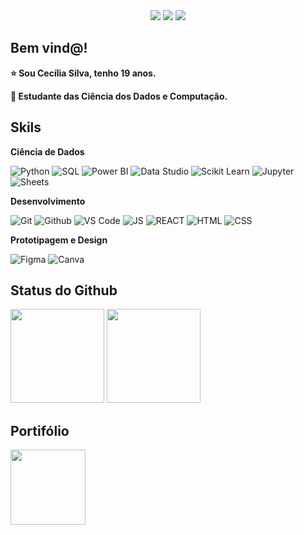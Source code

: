 <div align="center">
    <a href="https://www.linkedin.com/in/ceciliasilvads/" target="_blank"><img src="https://img.shields.io/badge/-LinkedIn-FD9089?style=for-the-badge&logo=linkedin&logoColor=white" target="_blank"></a>
    <a href="https://www.kaggle.com/cecliasdesouza" target="_blank"><img src="https://img.shields.io/badge/-Kaggle-FD9089?style=for-the-badge&logo=Kaggle&logoColor=white" target="_blank"></a>
    <a href="https://cecilia-silva.vercel.app/" target="_blank"><img src="https://img.shields.io/badge/-Site%20Pessoal-FD9089?style=for-the-badge&logo=GoogleChrome&logoColor=white" target="_blank"></a> 
</div>

## Bem vind@!

**⭐ Sou Cecília Silva, tenho 19 anos.**

**🚀 Estudante das Ciência dos Dados e Computação.**

## Skils

**Ciência de Dados**

![Python](https://img.shields.io/badge/-Python-black?style=flat-square&logo=Python)
![SQL](https://img.shields.io/badge/-SQL-black?style=flat-square&logo=sql)
![Power BI](https://img.shields.io/badge/-Power%20BI-black?style=flat-square&logo=Power-BI)
![Data Studio](https://img.shields.io/badge/-Data%20Studio-black?style=flat-square&logo=google)
![Scikit Learn](https://img.shields.io/badge/-Scikit%20Learn-black?style=flat-square&logo=scikit-learn)
![Jupyter](https://img.shields.io/badge/-Jupyter-black?style=flat-square&logo=Jupyter)
![Sheets](https://img.shields.io/badge/-Sheets-black?logoColor=green&style=flat-square&logo=GoogleSheets)

**Desenvolvimento**

![Git](https://img.shields.io/badge/-Git-black?style=flat-square&logo=Git)
![Github](https://img.shields.io/badge/-Github-black?style=flat-square&logo=Github)
![VS Code](https://img.shields.io/badge/-VS%20Code-black?logoColor=blue&style=flat-square&logo=visual-studio-code)
![JS](https://img.shields.io/badge/-Java%20Script-black?style=flat-square&logo=javascript)
![REACT](https://img.shields.io/badge/-React%20JS-black?style=flat-square&logo=react)
![HTML](https://img.shields.io/badge/-HTML5-black?style=flat-square&logo=html5)
![CSS](https://img.shields.io/badge/-CSS-black?logoColor=blue&style=flat-square&logo=css3)

**Prototipagem e Design**

![Figma](https://img.shields.io/badge/-Figma-black?style=flat-square&logo=Figma)
![Canva](https://img.shields.io/badge/-Canva-black?style=flat-square&logo=Canva)

## Status do Github
<div align="start">
  <img height="150em" src = "https://github-readme-stats.vercel.app/api?username=ceciliasilvads&show_icons=true&theme=dark">
  <img height="150em" src = "https://github-readme-stats.vercel.app/api/top-langs/?username=ceciliasilvads&show_icons=true&layout=compact&langs_count=7&theme=dark"/>
</div>

## Portifólio

<a href="https://github.com/ceciliasilvads/portifolio">
  <img height="120em" src="https://github-readme-stats.vercel.app/api/pin/?username=ceciliasilvads&repo=portifolio&theme=dark" />
</a>
 
